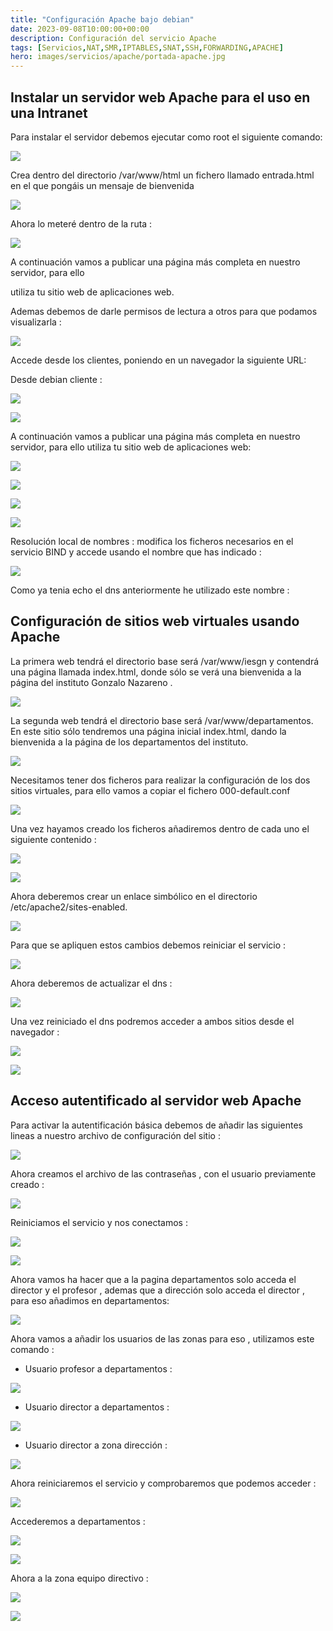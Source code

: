 ```yaml
---
title: "Configuración Apache bajo debian"
date: 2023-09-08T10:00:00+00:00
description: Configuración del servicio Apache 
tags: [Servicios,NAT,SMR,IPTABLES,SNAT,SSH,FORWARDING,APACHE]
hero: images/servicios/apache/portada-apache.jpg
---
```


## Instalar un servidor web Apache para el uso en una Intranet

Para instalar el servidor debemos ejecutar como root el siguiente comando:

![](../img/Aspose.Words.5fca9cc1-3c81-4853-a5ed-a70b0122341b.125.png)

Crea dentro del directorio /var/www/html un fichero llamado entrada.html en el que pongáis un mensaje de bienvenida

![](../img/Aspose.Words.5fca9cc1-3c81-4853-a5ed-a70b0122341b.126.png)

Ahora  lo meteré dentro de la ruta :

![](../img/Aspose.Words.5fca9cc1-3c81-4853-a5ed-a70b0122341b.127.png)

A continuación vamos a publicar una página más completa en nuestro servidor, para ello

utiliza tu sitio web de aplicaciones web.


Ademas debemos de darle permisos de lectura a otros para que podamos visualizarla :

![](../img/Aspose.Words.5fca9cc1-3c81-4853-a5ed-a70b0122341b.128.png)

Accede desde los clientes, poniendo en un navegador la siguiente URL:

Desde debian cliente :

![](../img/Aspose.Words.5fca9cc1-3c81-4853-a5ed-a70b0122341b.129.png)

![](../img/Aspose.Words.5fca9cc1-3c81-4853-a5ed-a70b0122341b.130.png)

A continuación vamos a publicar una página más completa en nuestro servidor, para ello utiliza tu sitio web de aplicaciones web:

![](../img/Aspose.Words.5fca9cc1-3c81-4853-a5ed-a70b0122341b.131.png)

![](../img/Aspose.Words.5fca9cc1-3c81-4853-a5ed-a70b0122341b.132.png)

![](../img/Aspose.Words.5fca9cc1-3c81-4853-a5ed-a70b0122341b.133.png)

![](../img/Aspose.Words.5fca9cc1-3c81-4853-a5ed-a70b0122341b.134.png)



Resolución local de nombres : modifica los ficheros necesarios en el servicio BIND y accede usando el nombre que has indicado :

![](../img/Aspose.Words.5fca9cc1-3c81-4853-a5ed-a70b0122341b.135.png)

Como ya tenia echo el dns anteriormente he utilizado este nombre :

## Configuración de sitios web virtuales usando Apache
La primera web tendrá el directorio base será /var/www/iesgn y contendrá una página llamada index.html, donde sólo se verá una bienvenida a la página del instituto Gonzalo Nazareno .

![](../img/Aspose.Words.5fca9cc1-3c81-4853-a5ed-a70b0122341b.136.png)

La segunda web tendrá el directorio base será /var/www/departamentos. En este sitio sólo tendremos una página inicial index.html, dando la bienvenida a la página de los departamentos del instituto.

![](../img/Aspose.Words.5fca9cc1-3c81-4853-a5ed-a70b0122341b.137.png)

Necesitamos tener dos ficheros para realizar la configuración de los dos sitios virtuales, para ello vamos a copiar el fichero 000-default.conf

![](../img/Aspose.Words.5fca9cc1-3c81-4853-a5ed-a70b0122341b.138.png)

Una vez hayamos creado los ficheros añadiremos dentro de cada uno el siguiente contenido :

![](../img/Aspose.Words.5fca9cc1-3c81-4853-a5ed-a70b0122341b.139.png)

![](../img/Aspose.Words.5fca9cc1-3c81-4853-a5ed-a70b0122341b.140.png)

Ahora deberemos crear un enlace simbólico en el directorio /etc/apache2/sites-enabled.

![](../img/Aspose.Words.5fca9cc1-3c81-4853-a5ed-a70b0122341b.141.png)

Para que se apliquen estos cambios debemos reiniciar el servicio :

![](../img/Aspose.Words.5fca9cc1-3c81-4853-a5ed-a70b0122341b.142.png)

Ahora deberemos de actualizar el dns :

![](../img/Aspose.Words.5fca9cc1-3c81-4853-a5ed-a70b0122341b.143.png)

Una vez reiniciado el dns podremos acceder a ambos sitios desde el navegador :

![](../img/Aspose.Words.5fca9cc1-3c81-4853-a5ed-a70b0122341b.144.png)

![](../img/Aspose.Words.5fca9cc1-3c81-4853-a5ed-a70b0122341b.145.png)




## Acceso autentificado al servidor web Apache

Para activar la autentificación básica debemos de añadir las siguientes lineas a nuestro archivo de configuración del sitio :

![](../img/Aspose.Words.5fca9cc1-3c81-4853-a5ed-a70b0122341b.146.png)

Ahora creamos el archivo de las contraseñas , con el usuario previamente creado  :

![](../img/Aspose.Words.5fca9cc1-3c81-4853-a5ed-a70b0122341b.147.png)

Reiniciamos el servicio y nos conectamos :

![](../img/Aspose.Words.5fca9cc1-3c81-4853-a5ed-a70b0122341b.148.png)

![](../img/Aspose.Words.5fca9cc1-3c81-4853-a5ed-a70b0122341b.149.png)

Ahora vamos ha hacer que a la pagina departamentos solo acceda el director y el profesor , ademas  que a dirección solo acceda el director , para eso añadimos en departamentos:

![](../img/Aspose.Words.5fca9cc1-3c81-4853-a5ed-a70b0122341b.150.png)

Ahora vamos a añadir los usuarios de las zonas para eso , utilizamos este comando :

- Usuario profesor a departamentos :

![](../img/Aspose.Words.5fca9cc1-3c81-4853-a5ed-a70b0122341b.151.png)

- Usuario director a departamentos :

![](../img/Aspose.Words.5fca9cc1-3c81-4853-a5ed-a70b0122341b.152.png)

- Usuario director a zona dirección :

![](../img/Aspose.Words.5fca9cc1-3c81-4853-a5ed-a70b0122341b.153.png)

Ahora reiniciaremos el servicio y comprobaremos que podemos acceder :

![](../img/Aspose.Words.5fca9cc1-3c81-4853-a5ed-a70b0122341b.154.png)

Accederemos a departamentos :

![](../img/Aspose.Words.5fca9cc1-3c81-4853-a5ed-a70b0122341b.155.png)

![](../img/Aspose.Words.5fca9cc1-3c81-4853-a5ed-a70b0122341b.156.png)

Ahora a la zona equipo directivo :

![](../img/Aspose.Words.5fca9cc1-3c81-4853-a5ed-a70b0122341b.157.png)

![](../img/Aspose.Words.5fca9cc1-3c81-4853-a5ed-a70b0122341b.158.png)

